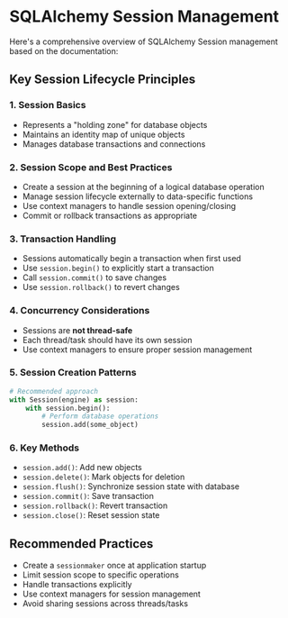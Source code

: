 # SQLAlchemy Session Management

Here's a comprehensive overview of SQLAlchemy Session management based on the documentation:

## Key Session Lifecycle Principles

### 1. Session Basics
- Represents a "holding zone" for database objects
- Maintains an identity map of unique objects
- Manages database transactions and connections

### 2. Session Scope and Best Practices
- Create a session at the beginning of a logical database operation
- Manage session lifecycle externally to data-specific functions
- Use context managers to handle session opening/closing
- Commit or rollback transactions as appropriate

### 3. Transaction Handling
- Sessions automatically begin a transaction when first used
- Use `session.begin()` to explicitly start a transaction
- Call `session.commit()` to save changes
- Use `session.rollback()` to revert changes

### 4. Concurrency Considerations
- Sessions are **not thread-safe**
- Each thread/task should have its own session
- Use context managers to ensure proper session management

### 5. Session Creation Patterns
```python
# Recommended approach
with Session(engine) as session:
    with session.begin():
        # Perform database operations
        session.add(some_object)
```

### 6. Key Methods
- `session.add()`: Add new objects
- `session.delete()`: Mark objects for deletion
- `session.flush()`: Synchronize session state with database
- `session.commit()`: Save transaction
- `session.rollback()`: Revert transaction
- `session.close()`: Reset session state

## Recommended Practices
- Create a `sessionmaker` once at application startup
- Limit session scope to specific operations
- Handle transactions explicitly
- Use context managers for session management
- Avoid sharing sessions across threads/tasks
